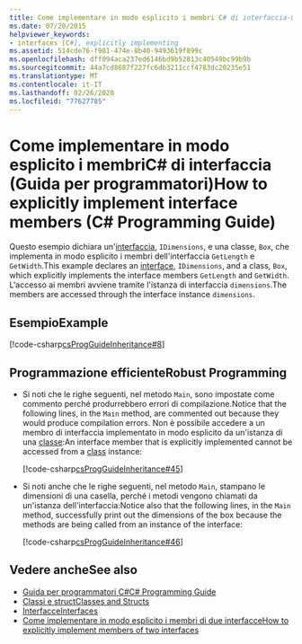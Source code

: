 ```yaml
---
title: Come implementare in modo esplicito i membri C# di interfaccia-Guida alla programmazione
ms.date: 07/20/2015
helpviewer_keywords:
- interfaces [C#], explicitly implementing
ms.assetid: 514cde76-f981-474e-8b40-9493619f899c
ms.openlocfilehash: dff094aca237ed6146bd9b52813c40549bc99b9b
ms.sourcegitcommit: 44a7cd8687f227fc6db3211ccf4783dc20235e51
ms.translationtype: MT
ms.contentlocale: it-IT
ms.lasthandoff: 02/26/2020
ms.locfileid: "77627785"
---
```

# <a name="how-to-explicitly-implement-interface-members-c-programming-guide"></a><span data-ttu-id="3e684-102">Come implementare in modo esplicito i membriC# di interfaccia (Guida per programmatori)</span><span class="sxs-lookup"><span data-stu-id="3e684-102">How to explicitly implement interface members (C# Programming Guide)</span></span>
<span data-ttu-id="3e684-103">Questo esempio dichiara un'[interfaccia](../../language-reference/keywords/interface.md), `IDimensions`, e una classe, `Box`, che implementa in modo esplicito i membri dell'interfaccia `GetLength` e `GetWidth`.</span><span class="sxs-lookup"><span data-stu-id="3e684-103">This example declares an [interface](../../language-reference/keywords/interface.md), `IDimensions`, and a class, `Box`, which explicitly implements the interface members `GetLength` and `GetWidth`.</span></span> <span data-ttu-id="3e684-104">L'accesso ai membri avviene tramite l'istanza di interfaccia `dimensions`.</span><span class="sxs-lookup"><span data-stu-id="3e684-104">The members are accessed through the interface instance `dimensions`.</span></span>  
  
## <a name="example"></a><span data-ttu-id="3e684-105">Esempio</span><span class="sxs-lookup"><span data-stu-id="3e684-105">Example</span></span>  
 [!code-csharp[csProgGuideInheritance#8](~/samples/snippets/csharp/VS_Snippets_VBCSharp/csProgGuideInheritance/CS/Inheritance.cs#8)]  
  
## <a name="robust-programming"></a><span data-ttu-id="3e684-106">Programmazione efficiente</span><span class="sxs-lookup"><span data-stu-id="3e684-106">Robust Programming</span></span>  
  
- <span data-ttu-id="3e684-107">Si noti che le righe seguenti, nel metodo `Main`, sono impostate come commento perché produrrebbero errori di compilazione.</span><span class="sxs-lookup"><span data-stu-id="3e684-107">Notice that the following lines, in the `Main` method, are commented out because they would produce compilation errors.</span></span> <span data-ttu-id="3e684-108">Non è possibile accedere a un membro di interfaccia implementato in modo esplicito da un'istanza di una [classe](../../language-reference/keywords/class.md):</span><span class="sxs-lookup"><span data-stu-id="3e684-108">An interface member that is explicitly implemented cannot be accessed from a [class](../../language-reference/keywords/class.md) instance:</span></span>  
  
     [!code-csharp[csProgGuideInheritance#45](~/samples/snippets/csharp/VS_Snippets_VBCSharp/csProgGuideInheritance/CS/Inheritance.cs#45)]  
  
- <span data-ttu-id="3e684-109">Si noti anche che le righe seguenti, nel metodo `Main`, stampano le dimensioni di una casella, perché i metodi vengono chiamati da un'istanza dell'interfaccia:</span><span class="sxs-lookup"><span data-stu-id="3e684-109">Notice also that the following lines, in the `Main` method, successfully print out the dimensions of the box because the methods are being called from an instance of the interface:</span></span>  
  
     [!code-csharp[csProgGuideInheritance#46](~/samples/snippets/csharp/VS_Snippets_VBCSharp/csProgGuideInheritance/CS/Inheritance.cs#46)]  
  
## <a name="see-also"></a><span data-ttu-id="3e684-110">Vedere anche</span><span class="sxs-lookup"><span data-stu-id="3e684-110">See also</span></span>

- [<span data-ttu-id="3e684-111">Guida per programmatori C#</span><span class="sxs-lookup"><span data-stu-id="3e684-111">C# Programming Guide</span></span>](../index.md)
- [<span data-ttu-id="3e684-112">Classi e struct</span><span class="sxs-lookup"><span data-stu-id="3e684-112">Classes and Structs</span></span>](../classes-and-structs/index.md)
- [<span data-ttu-id="3e684-113">Interfacce</span><span class="sxs-lookup"><span data-stu-id="3e684-113">Interfaces</span></span>](./index.md)
- [<span data-ttu-id="3e684-114">Come implementare in modo esplicito i membri di due interfacce</span><span class="sxs-lookup"><span data-stu-id="3e684-114">How to explicitly implement members of two interfaces</span></span>](./how-to-explicitly-implement-members-of-two-interfaces.md)
